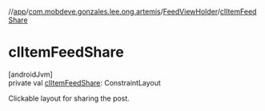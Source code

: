 //[app](../../../index.md)/[com.mobdeve.gonzales.lee.ong.artemis](../index.md)/[FeedViewHolder](index.md)/[clItemFeedShare](cl-item-feed-share.md)

# clItemFeedShare

[androidJvm]\
private val [clItemFeedShare](cl-item-feed-share.md): ConstraintLayout

Clickable layout for sharing the post.
